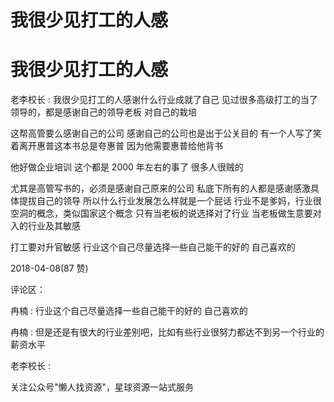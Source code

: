 # 我很少见打工的人感

# 我很少见打工的人感

老李校长 : 我很少见打工的人感谢什么行业成就了自己 见过很多高级打工的当了领导的，都是感谢自己的领导老板 对自己的栽培

这帮高管要么感谢自己的公司 感谢自己的公司也是出于公关目的 有一个人写了笑着离开惠普这本书总是夸惠普 因为他需要惠普给他背书

他好做企业培训 这个都是 2000 年左右的事了 很多人很贼的

尤其是高管写书的，必须是感谢自己原来的公司 私底下所有的人都是感谢感激具体提拔自己的领导 所以什么行业发展怎么样就是一个屁话 行业不是爹妈，行业很空洞的概念，类似国家这个概念 只有当老板的说选择对了行业 当老板做生意要对入的行业及其敏感

打工要对升官敏感 行业这个自己尽量选择一些自己能干的好的 自己喜欢的

2018-04-08(87 赞)

评论区：

冉楠 : 行业这个自己尽量选择一些自己能干的好的 自己喜欢的

冉楠 : 但是还是有很大的行业差别吧，比如有些行业很努力都达不到另一个行业的薪资水平

老李校长 :

关注公众号"懒人找资源"，星球资源一站式服务